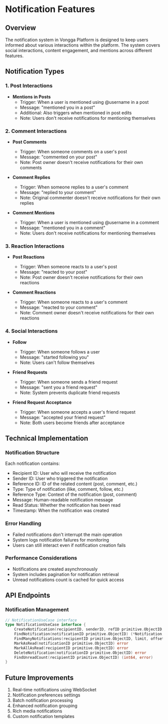 # Notification Features

## Overview
The notification system in Vongga Platform is designed to keep users informed about various interactions within the platform. The system covers social interactions, content engagement, and mentions across different features.

## Notification Types

### 1. Post Interactions
- **Mentions in Posts**
  - Trigger: When a user is mentioned using @username in a post
  - Message: "mentioned you in a post"
  - Additional: Also triggers when mentioned in post edits
  - Note: Users don't receive notifications for mentioning themselves

### 2. Comment Interactions
- **Post Comments**
  - Trigger: When someone comments on a user's post
  - Message: "commented on your post"
  - Note: Post owner doesn't receive notifications for their own comments

- **Comment Replies**
  - Trigger: When someone replies to a user's comment
  - Message: "replied to your comment"
  - Note: Original commenter doesn't receive notifications for their own replies

- **Comment Mentions**
  - Trigger: When a user is mentioned using @username in a comment
  - Message: "mentioned you in a comment"
  - Note: Users don't receive notifications for mentioning themselves

### 3. Reaction Interactions
- **Post Reactions**
  - Trigger: When someone reacts to a user's post
  - Message: "reacted to your post"
  - Note: Post owner doesn't receive notifications for their own reactions

- **Comment Reactions**
  - Trigger: When someone reacts to a user's comment
  - Message: "reacted to your comment"
  - Note: Comment owner doesn't receive notifications for their own reactions

### 4. Social Interactions
- **Follow**
  - Trigger: When someone follows a user
  - Message: "started following you"
  - Note: Users can't follow themselves

- **Friend Requests**
  - Trigger: When someone sends a friend request
  - Message: "sent you a friend request"
  - Note: System prevents duplicate friend requests

- **Friend Request Acceptance**
  - Trigger: When someone accepts a user's friend request
  - Message: "accepted your friend request"
  - Note: Both users become friends after acceptance

## Technical Implementation

### Notification Structure
Each notification contains:
- Recipient ID: User who will receive the notification
- Sender ID: User who triggered the notification
- Reference ID: ID of the related content (post, comment, etc.)
- Type: Type of notification (like, comment, follow, etc.)
- Reference Type: Context of the notification (post, comment)
- Message: Human-readable notification message
- Read Status: Whether the notification has been read
- Timestamp: When the notification was created

### Error Handling
- Failed notifications don't interrupt the main operation
- System logs notification failures for monitoring
- Users can still interact even if notification creation fails

### Performance Considerations
- Notifications are created asynchronously
- System includes pagination for notification retrieval
- Unread notifications count is cached for quick access

## API Endpoints

### Notification Management
```go
// NotificationUseCase interface
type NotificationUseCase interface {
    CreateNotification(recipientID, senderID, refID primitive.ObjectID, nType NotificationType, refType, message string) (*Notification, error)
    FindNotification(notificationID primitive.ObjectID) (*Notification, error)
    FindManyNotifications(recipientID primitive.ObjectID, limit, offset int) ([]Notification, error)
    MarkAsRead(notificationID primitive.ObjectID) error
    MarkAllAsRead(recipientID primitive.ObjectID) error
    DeleteNotification(notificationID primitive.ObjectID) error
    FindUnreadCount(recipientID primitive.ObjectID) (int64, error)
}
```

## Future Improvements
1. Real-time notifications using WebSocket
2. Notification preferences settings
3. Batch notification processing
4. Enhanced notification grouping
5. Rich media notifications
6. Custom notification templates

